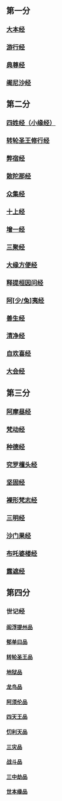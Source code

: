 ## 第一分

### [大本经](01.md)

### [游行经](02.md)

### [典尊经](05.md)

### [阇尼沙经](05.md#du-ni-sha-jing)

## 第二分

### [四姓经（小缘经）](06.md)

### [转轮圣王修行经](06.md#zhuan-lun-sheng-wang-xiu-xing-jing)

### [弊宿经](07.md)

### [散陀那经](08.md)

### [众集经](08.md#zhong-ji-jing)

### [十上经](09.md)

### [增一经](10.md)

### [三聚经](10.md#san-ju-jing)

### [大缘方便经](10.md#da-yuan-fang-bian-jing)

### [释提桓因问经](10.md#shi-ti-huan-yin-wen-jing)

### [阿\[少\/兔\]夷经](11.md)

### [善生经](11.md#shan-sheng-jing)

### [清净经](12.md)

### [自欢喜经](12.md#zi-huan-xi-jing)

### [大会经](12.md#da-hui-jing)

## 第三分

### [阿摩昼经](13.md)

### [梵动经](14.md)

### [种德经](15.md)

### [究罗檀头经](15.md#jiu-luo-tan-tou-jing)

### [坚固经](16.md)

### [裸形梵志经](16.md#luo-xing-fan-zhi-jing)

### [三明经](16.md#san-ming-jing)

### [沙门果经](17.md)

### [布吒婆楼经](17.md#bu-zha-po-lou-jing)

### [露遮经](17.md#lou-zhe-jing)

## 第四分

### 世记经

#### [阎浮提州品](18.md)

#### [郁单曰品](18.md#yu-dan-yue-pin)

#### [转轮圣王品](18.md#zhuan-lun-sheng-wang-pin)

#### [地狱品](19.md)

#### [龙鸟品](19.md#long-niao-pin)

#### [阿须伦品](20.md)

#### [四天王品](20.md#si-tian-wang-pin)

#### [忉利天品](20.md#dao-li-tian-pin)

#### [三灾品](21.md)

#### [战斗品](21.md#zhan-dou-pin)

#### [三中劫品](22.md)

#### [世本缘品](22.md#shi-ben-yuan-pin)
